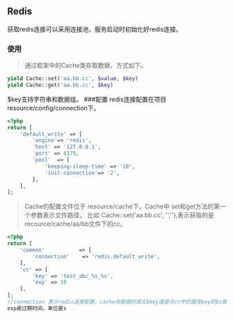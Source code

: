 ## Redis
获取redis连接可以采用连接池，服务启动时初始化好redis连接。

### 使用
> 通过框架中的Cache类存取数据，方式如下。

``` php
yield Cache::set('aa.bb.cc', $value, $key)
yield Cache::get('aa.bb.cc', $key)
```

$key支持字符串和数据组。
###配置
redis连接配置在项目 resource/config/connection下。
``` php
<?php
return [
    'default_write' => [
        'engine'=> 'redis',
        'host' => '127.0.0.1',
        'port' => 6379,
        'pool'  => [
            'keeping-sleep-time' => '10',
            'init-connection'=> '2',
        ],
    ],
];
```

> Cache的配置文件位于 resource/cache下。Cache中 set和get方法的第一个参数表示文件路径，
比如 Cache::set('aa.bb.cc', '',''),表示获取的是recource/cache/aa/bb文件下的cc。

``` php
<?php
return [
    'common'           => [
        'connection'    => 'redis.default_write',
    ],
    'cc' => [
        'key' => 'test_abc_%s_%s',
        'exp' => 10
    ],
];
//connection 表示redis连接配置，cache存数据的真实$key值是将cc中的属性key的$s替换成用户使用时传入的key的字符串，
exp是过期时间，单位是s
```

